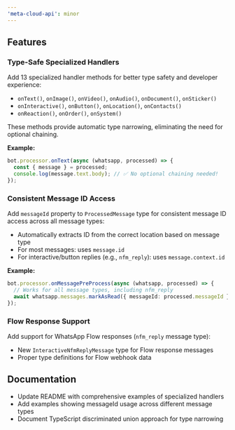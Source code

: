 ```yaml
---
'meta-cloud-api': minor
---
```


## Features

### Type-Safe Specialized Handlers
Add 13 specialized handler methods for better type safety and developer experience:
- `onText()`, `onImage()`, `onVideo()`, `onAudio()`, `onDocument()`, `onSticker()`
- `onInteractive()`, `onButton()`, `onLocation()`, `onContacts()`
- `onReaction()`, `onOrder()`, `onSystem()`

These methods provide automatic type narrowing, eliminating the need for optional chaining.

**Example:**
```typescript
bot.processor.onText(async (whatsapp, processed) => {
  const { message } = processed;
  console.log(message.text.body); // ✅ No optional chaining needed!
});
```

### Consistent Message ID Access
Add `messageId` property to `ProcessedMessage` type for consistent message ID access across all message types:
- Automatically extracts ID from the correct location based on message type
- For most messages: uses `message.id`
- For interactive/button replies (e.g., `nfm_reply`): uses `message.context.id`

**Example:**
```typescript
bot.processor.onMessagePreProcess(async (whatsapp, processed) => {
  // Works for all message types, including nfm_reply
  await whatsapp.messages.markAsRead({ messageId: processed.messageId });
});
```

### Flow Response Support
Add support for WhatsApp Flow responses (`nfm_reply` message type):
- New `InteractiveNfmReplyMessage` type for Flow response messages
- Proper type definitions for Flow webhook data

## Documentation
- Update README with comprehensive examples of specialized handlers
- Add examples showing messageId usage across different message types
- Document TypeScript discriminated union approach for type narrowing

